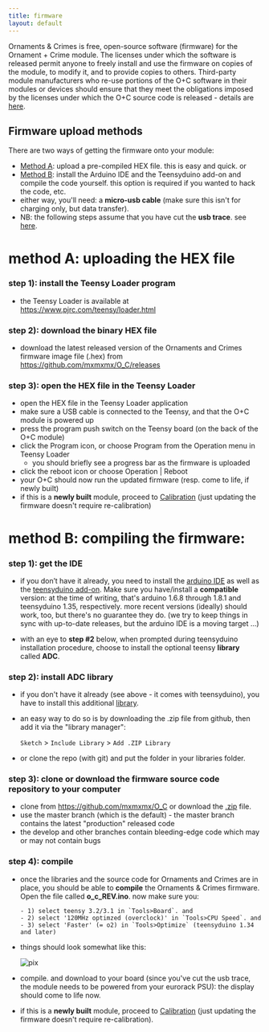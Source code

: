 ```yaml
---
title: firmware
layout: default
---
```


Ornaments & Crimes is free, open-source software (firmware) for the Ornament + Crime module. The licenses under which the software is released permit anyone to freely install and use the firmware on copies of the module, to modify it, and to provide copies to others. Third-party module manufacturers who re-use portions of the O+C software in their modules or devices should ensure that they meet the obligations imposed by the licenses under which the O+C source code is released - details are [here](/O_C/licensing/).

## Firmware upload methods

There are two ways of getting the firmware onto your module:

- [Method A](#method-a-uploading-the-hex-file): upload a pre-compiled HEX file. this is easy and quick. or
- [Method B](#method-b-compiling-the-firmware): install the Arduino IDE and the Teensyduino add-on and compile the code yourself. this option is required if you wanted to hack the code, etc.
- either way, you'll need: a **micro-usb cable** (make sure this isn't for charging only, but data transfer).
- NB: the following steps assume that you have cut the **usb trace**. see [here](/O_C/build-it/#finally-prepare-the-teensy).

# method A: uploading the HEX file

### step 1): install the Teensy Loader program

- the Teensy Loader is available at https://www.pjrc.com/teensy/loader.html

### step 2): download the binary HEX file

- download the latest released version of the Ornaments and Crimes firmware image file (.hex) from https://github.com/mxmxmx/O_C/releases

### step 3): open the HEX file in the Teensy Loader

- open the HEX file in the Teensy Loader application
- make sure a USB cable is connected to the Teensy, and that the O+C module is powered up
- press the program push switch on the Teensy board (on the back of the O+C module)
- click the Program icon, or choose Program from the Operation menu in Teensy Loader
  - you should briefly see a progress bar as the firmware is uploaded
- click the reboot icon or choose Operation | Reboot
- your O+C should now run the updated firmware (resp. come to life, if newly built)
- if this is a **newly built** module, proceed to [Calibration](/O_C/calibration/) (just updating the firmware doesn't require re-calibration)

# method B: compiling the firmware:

### step 1): get the IDE

- if you don’t have it already, you need to install the [arduino IDE](https://www.arduino.cc/en/Main/Software) as well as the [teensyduino add-on](https://www.pjrc.com/teensy/td_download.html). Make sure you have/install a **compatible** version: at the time of writing, that's arduino 1.6.8 through 1.8.1 and teensyduino 1.35, respectively. more recent versions (ideally) should work, too, but there's no guarantee they do. (we try to keep things in sync with up-to-date releases, but the arduino IDE is a moving target ...)

- with an eye to **step #2** below, when prompted during teensyduino installation procedure, choose to install the optional teensy **library** called **ADC**.

### step 2): install ADC library

- if you don't have it already (see above - it comes with teensyduino), you have to install this additional [library](https://github.com/pedvide/ADC). 

- an easy way to do so is by downloading the .zip file from github, then add it via the "library manager": 

  `Sketch` > `Include Library` > `Add .ZIP Library`

- or clone the repo (with git) and put the folder in your libraries folder.

### step 3): clone or download the firmware source code repository to your computer
- clone from https://github.com/mxmxmx/O_C or download the [.zip](https://github.com/mxmxmx/O_C/archive/master.zip) file.
- use the master branch (which is the default) - the master branch contains the latest "production" released code
- the develop and other branches contain bleeding-edge code which may or may not contain bugs
  
### step 4): compile

- once the libraries and the source code for Ornaments and Crimes are in place, you should be able to **compile** the Ornaments & Crimes firmware. Open the file called **o_c_REV.ino**. now make sure you:

      - 1) select teensy 3.2/3.1 in `Tools>Board`. and 
      - 2) select '120MHz optimzed (overclock)' in `Tools>CPU Speed`. and
      - 3) select 'Faster' (= o2) in `Tools>Optimize` (teensyduino 1.34 and later)

- things should look somewhat like this:

  ![pix](https://c2.staticflickr.com/2/1618/26563326745_d2d662877a_o.png)

- compile. and download to your board (since you've cut the usb trace, the module needs to be powered from your eurorack PSU): the display should come to life now.

-  if this is a **newly built** module, proceed to [Calibration](/O_C/calibration/) (just updating the firmware doesn't require re-calibration).
